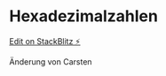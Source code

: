 # Hexadezimalzahlen

[Edit on StackBlitz ⚡️](https://stackblitz.com/edit/web-platform-gcrcmb)

Änderung von Carsten
